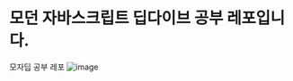 # 모던 자바스크립트 딥다이브 공부 레포입니다.
모자딥 공부 레포
![image](https://github.com/ystar5008/MJS-study-repo/assets/96641210/2b4fdc34-ef3c-40d5-98d3-83e5c754e197)
